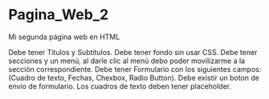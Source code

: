 # Pagina_Web_2
Mi segunda página web en HTML

Debe tener Titulos y Subtitulos.
Debe tener fondo sin usar CSS.
Debe tener secciones y un menú, al darle  clic al menú debo poder movilizarme a la sección correspondiente.
Debe tener Formulario con los siguientes campos: (Cuadro de texto, Fechas, Chexbox, Radio Button). Debe existir un boton de envio de formulario. Los cuadros de texto deben tener placeholder.
